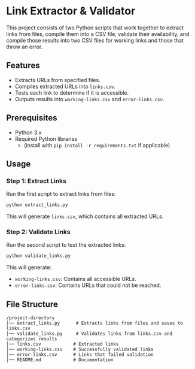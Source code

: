 # Link Extractor & Validator
This project consists of two Python scripts that work together to extract links from files, compile them into a CSV file, validate their availability, and compile those results into two CSV files for working links and those that throw an error.

## Features
- Extracts URLs from specified files.
- Compiles extracted URLs into `links.csv`.
- Tests each link to determine if it is accessible.
- Outputs results into `working-links.csv` and `error-links.csv`.

## Prerequisites
- Python 3.x
- Required Python libraries 
    - (install with `pip install -r requirements.txt` if applicable)

## Usage

### Step 1: Extract Links
Run the first script to extract links from files:
```sh
python extract_links.py
```
This will generate `links.csv`, which contains all extracted URLs.

### Step 2: Validate Links
Run the second script to test the extracted links:
```sh
python validate_links.py
```
This will generate:
- `working-links.csv`: Contains all accessible URLs.
- `error-links.csv`: Contains URLs that could not be reached.

## File Structure
```
/project-directory
│── extract_links.py      # Extracts links from files and saves to links.csv
│── validate_links.py     # Validates links from links.csv and categorizes results
│── links.csv            # Extracted links
│── working-links.csv    # Successfully validated links
│── error-links.csv      # Links that failed validation
│── README.md            # Documentation
```


